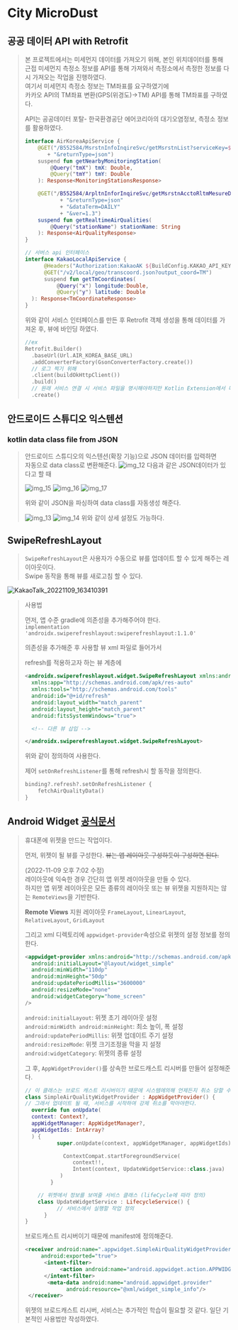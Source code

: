 City MicroDust
===

## 공공 데이터 API with Retrofit
> 본 프로젝트에서는 미세먼지 데이터를 가져오기 위해,
> 본인 위치데이터를 통해 근접 미세먼지 측정소 정보를 API를 통해 가져와서 측정소에서 측정한 정보를
> 다시 가져오는 작업을 진행하였다.  
> 여기서 미세먼지 측정소 정보는 TM좌표를 요구하였기에   
> 카카오 API의 TM좌표 변환(GPS(위경도)->TM) API를 통해 TM좌표를 구하였다.
>
>
> API는 공공데이터 포탈- 한국환경공단 에어코리아의 대기오염정보, 측정소 정보를 활용하였다.
>
> ```kotlin
> interface AirKoreaApiService {
>     @GET("/B552584/MsrstnInfoInqireSvc/getMsrstnList?serviceKey=${BuildConfig.AIR_KOREA_SERVICE_KEY}"
>        + "&returnType=json")
>     suspend fun getNearbyMonitoringStation(
>         @Query("tmX") tmX: Double,
>         @Query("tmY") tmY: Double
>     ): Response<MonitoringStationsResponse>
>
>     @GET("/B552584/ArpltnInforInqireSvc/getMsrstnAcctoRltmMesureDnsty?serviceKey=${BuildConfig.AIR_KOREA_SERVICE_KEY}"
>            + "&returnType=json"
>            + "&dataTerm=DAILY"
>            + "&ver=1.3")
>     suspend fun getRealtimeAirQualities(
>         @Query("stationName") stationName: String
>     ): Response<AirQualityResponse>
> }
>
> // 서버스 api 인터페이스
> interface KakaoLocalApiService {
>       @Headers("Authorization:KakaoAK ${BuildConfig.KAKAO_API_KEY}")
>       @GET("/v2/local/geo/transcoord.json?output_coord=TM")
>       suspend fun getTmCoordinates(
>           @Query("x") longitude:Double,
>           @Query("y") latitude: Double
>   ): Response<TmCoordinateResponse>
> }
> ```
>
> 위와 같이 서비스 인터페이스를 만든 후
> Retrofit 객체 생성을 통해 데이터를 가져온 후, 뷰에 바인딩 하였다.
> ```kotlin
> //ex
> Retrofit.Builder()
>   .baseUrl(Url.AIR_KOREA_BASE_URL)
>   .addConverterFactory(GsonConverterFactory.create())
>   // 로그 찍기 위해
>   .client(buildOkHttpClient())
>   .build()
>   // 원래 서비스 연결 시 서비스 파일을 명시해야하지만 Kotlin Extension에서 미리 정의된 함수로 바로 연결 가능
>   .create()
> ```


## 안드로이드 스튜디오 익스텐션
###  kotlin data class file from JSON
> 안드로이드 스튜디오의 익스텐션(확장 기능)으로 JSON 데이터를 입력하면  
> 자동으로 data class로 변환해준다.
> ![img_12](https://user-images.githubusercontent.com/79445881/200775497-b45d9d6c-2031-43e2-854b-ecc020a9873d.png)
> 다음과 같은 JSON데이터가 있다고 할 때
>
> ![img_15](https://user-images.githubusercontent.com/79445881/200775549-2b9992db-73b7-4a67-8a80-e41eb703e940.png)
> ![img_16](https://user-images.githubusercontent.com/79445881/200775596-90505b26-17a4-4712-86ab-0a0ed115ee52.png)
> ![img_17](https://user-images.githubusercontent.com/79445881/200775602-7331c33b-ceb6-4975-8dd4-c62e3b8c104e.png)
>
> 위와 같이 JSON을 파싱하여 data class를 자동생성 해준다.
>
>![img_13](https://user-images.githubusercontent.com/79445881/200775616-9f062c80-5211-4f9b-a30f-a5a78fc9de1d.png)
>![img_14](https://user-images.githubusercontent.com/79445881/200775626-c0b1aa6e-8a9d-436d-81b9-3ba0d5042086.png)
> 위와 같이 상세 설정도 가능하다.


## SwipeRefreshLayout
> ```SwipeRefreshLayout```은 사용자가 수동으로 뷰를 업데이트 할 수 있게 해주는 레이아웃이다.  
> Swipe 동작을 통해 뷰를 새로고침 할 수 있다.

![KakaoTalk_20221109_163410391](https://user-images.githubusercontent.com/79445881/200767495-7ae97dda-6448-40ab-9740-dfad45e1cc5f.gif)

> 사용법
>
> 먼저, 앱 수준 gradle에 의존성을 추가해주어야 한다.  
> ```implementation 'androidx.swiperefreshlayout:swiperefreshlayout:1.1.0'```
>
> 의존성을 추가해준 후 사용할 뷰 xml 파일로 들어가서
>
> refresh를 적용하고자 하는 뷰 계층에
> ```xml
> <androidx.swiperefreshlayout.widget.SwipeRefreshLayout xmlns:android="http://schemas.android.com/apk/res/android"
>   xmlns:app="http://schemas.android.com/apk/res-auto"
>   xmlns:tools="http://schemas.android.com/tools"
>   android:id="@+id/refresh"
>   android:layout_width="match_parent"
>   android:layout_height="match_parent"
>   android:fitsSystemWindows="true">
> 
>   <!-- 다른 뷰 삽입 -->
> 
> </androidx.swiperefreshlayout.widget.SwipeRefreshLayout>
>  ```
> 위와 같이 정의하여 사용한다.
>
>
> 제어
> ```setOnRefreshListener```를 통해 refresh시 할 동작을 정의한다.
> ```kotlin
> binding?.refresh?.setOnRefreshListener {
>     fetchAirQualityData()
> }
>```



## Android Widget [공식문서](https://developer.android.com/guide/topics/appwidgets?hl=ko)
> 휴대폰에 위젯을 만드는 작업이다.
>
> 먼저, 위젯이 될 뷰를 구성한다.
> ~~뷰는 앱 레이아웃 구성하듯이 구성하면 된다.~~
> 
> (2022-11-09 오후 7:02 수정)  
> 레이아웃에 익숙한 경우 간단히 앱 위젯 레이아웃을 만들 수 있다.  
> 하지만 앱 위젯 레이아웃은 모든 종류의 레이아웃 또는 뷰 위젯을 지원하지는 않는 ```RemoteViews```을 기반한다.  
> 
> **Remote Views** 지원 레이아웃
> ```FrameLayout```, ```LinearLayout```, ```RelativeLayout```, ```GridLayout```  
> 
>
> 그리고 xml 디렉토리에 ```appwidget-provider```속성으로 위젯의 설정 정보를 정의한다.
> ```xml
> <appwidget-provider xmlns:android="http://schemas.android.com/apk/res/android"
>   android:initialLayout="@layout/widget_simple"
>   android:minWidth="110dp"
>   android:minHeight="50dp"
>   android:updatePeriodMillis="3600000"
>   android:resizeMode="none"
>   android:widgetCategory="home_screen"
> />
> 
> ```
>
> ```android:initialLayout```: 위젯 초기 레이아웃 설정  
> ```android:minWidth android:minHeight```: 최소 높이, 폭 설정  
> ```android:updatePeriodMillis```: 위젯 업데이트 주기 설정  
> ```android:resizeMode```: 위젯 크기조정을 막을 지 설정
> ```android:widgetCategory```: 위젯의 종류 설정
>
>
> 그 후, ```AppWidgetProvider()```를 상속한 브로드캐스트 리시버를 만들어 설정해준다.
>
> ```kotlin
> // 이 클래스는 브로드 캐스트 리시버이기 떄문에 시스템에의해 언제든지 취소 당할 수 있다.
> class SimpleAirQualityWidgetProvider : AppWidgetProvider() {
> // 그래서 업데이트 될 때, 서비스를 시작하여 강제 취소를 막아야한다.
>   override fun onUpdate(
>   context: Context?,
>   appWidgetManager: AppWidgetManager?,
>   appWidgetIds: IntArray?
>   ) {
>           super.onUpdate(context, appWidgetManager, appWidgetIds)
>
>             ContextCompat.startForegroundService(
>                context!!,
>                Intent(context, UpdateWidgetService::class.java)
>            )
>         }
>
>     // 위젯에서 정보를 보여줄 서비스 클래스 (lifeCycle에 따라 정의)
>     class UpdateWidgetService : LifecycleService() {
>           // 서비스에서 실행할 작업 정의
>       }
> }
> ```
>
>
> 브로드캐스트 리시버이기 때문에 manifest에 정의해준다.
> ```xml
> <receiver android:name=".appwidget.SimpleAirQualityWidgetProvider"
>      android:exported="true">
>       <intent-filter>
>            <action android:name="android.appwidget.action.APPWIDGET_UPDATE"/>
>       </intent-filter>
>        <meta-data android:name="android.appwidget.provider"
>              android:resource="@xml/widget_simple_info"/>
>  </receiver>
> ```
>
> 위젯의 브로드캐스트 리시버, 서비스는 추가적인 학습이 필요할 것 같다.
> 일단 기본적인 사용법만 작성하였다.